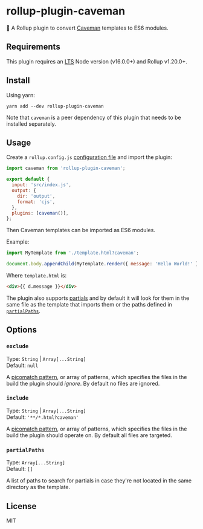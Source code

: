 # rollup-plugin-caveman

🍣 A Rollup plugin to convert [Caveman](https://github.com/andrewchilds/caveman) templates to ES6 modules.

## Requirements

This plugin requires an [LTS](https://github.com/nodejs/Release) Node version (v16.0.0+) and Rollup v1.20.0+.

## Install

Using yarn:

```console
yarn add --dev rollup-plugin-caveman
```

Note that `caveman` is a peer dependency of this plugin that needs to be installed separately.

## Usage

Create a `rollup.config.js` [configuration file](https://www.rollupjs.org/guide/en/#configuration-files) and import the plugin:

```js
import caveman from 'rollup-plugin-caveman';

export default {
  input: 'src/index.js',
  output: {
    dir: 'output',
    format: 'cjs',
  },
  plugins: [caveman()],
};
```

Then Caveman templates can be imported as ES6 modules.

Example:

```js
import MyTemplate from './template.html?caveman';

document.body.appendChild(MyTemplate.render({ message: 'Hello World!' }));
```

Where `template.html` is:

```html
<div>{{ d.message }}</div>
```

The plugin also supports [partials](https://github.com/andrewchilds/caveman?tab=readme-ov-file#--render-partialname-) and by default it will look for them in the same file as the template that imports them or the paths defined in [`partialPaths`](#partialPaths).

## Options

### `exclude`

Type: `String` | `Array[...String]`<br>
Default: `null`

A [picomatch pattern](https://github.com/micromatch/picomatch), or array of patterns, which specifies the files in the build the plugin should _ignore_. By default no files are ignored.

### `include`

Type: `String` | `Array[...String]`<br>
Default: `'**/*.html?caveman'`

A [picomatch pattern](https://github.com/micromatch/picomatch), or array of patterns, which specifies the files in the build the plugin should operate on. By default all files are targeted.

### `partialPaths`

Type: `Array[...String]`<br>
Default: `[]`

A list of paths to search for partials in case they're not located in the same directory as the template.

## License

MIT
